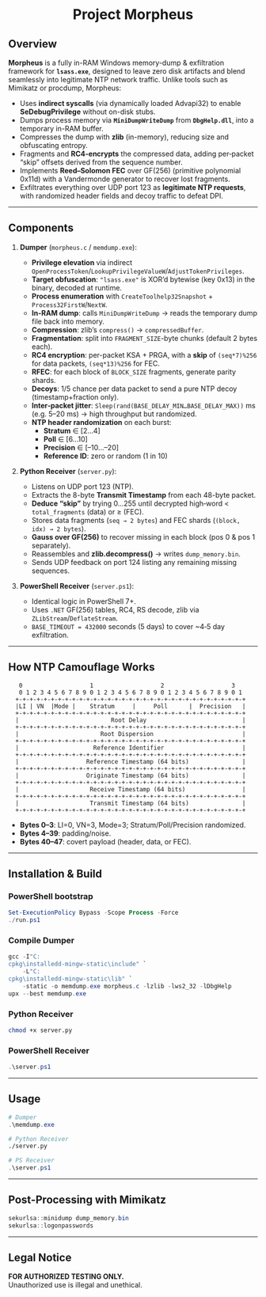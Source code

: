 <h1 align="center">Project Morpheus</h1>

## Overview

**Morpheus** is a fully in-RAM Windows memory-dump & exfiltration framework for **`lsass.exe`**, designed to leave zero disk artifacts and blend seamlessly into legitimate NTP network traffic. Unlike tools such as Mimikatz or procdump, Morpheus:

- Uses **indirect syscalls** (via dynamically loaded Advapi32) to enable **SeDebugPrivilege** without on-disk stubs.
- Dumps process memory via **`MiniDumpWriteDump`** from **`DbgHelp.dll`**, into a temporary in-RAM buffer.
- Compresses the dump with **zlib** (in-memory), reducing size and obfuscating entropy.
- Fragments and **RC4-encrypts** the compressed data, adding per‑packet “skip” offsets derived from the sequence number.
- Implements **Reed–Solomon FEC** over GF(256) (primitive polynomial 0x11d) with a Vandermonde generator to recover lost fragments.
- Exfiltrates everything over UDP port 123 as **legitimate NTP requests**, with randomized header fields and decoy traffic to defeat DPI.

---

## Components

1. **Dumper** (`morpheus.c` / `memdump.exe`):  
   - **Privilege elevation** via indirect `OpenProcessToken`/`LookupPrivilegeValueW`/`AdjustTokenPrivileges`.  
   - **Target obfuscation**: `"lsass.exe"` is XOR’d bytewise (key 0x13) in the binary, decoded at runtime.  
   - **Process enumeration** with `CreateToolhelp32Snapshot` + `Process32FirstW`/`NextW`.  
   - **In-RAM dump**: calls `MiniDumpWriteDump` → reads the temporary dump file back into memory.  
   - **Compression**: zlib’s `compress()` → `compressedBuffer`.  
   - **Fragmentation**: split into `FRAGMENT_SIZE`-byte chunks (default 2 bytes each).  
   - **RC4 encryption**: per-packet KSA + PRGA, with a **skip** of `(seq*7)%256` for data packets, `(seq*13)%256` for FEC.  
   - **RFEC**: for each block of `BLOCK_SIZE` fragments, generate parity shards.  
   - **Decoys**: 1/5 chance per data packet to send a pure NTP decoy (timestamp+fraction only).  
   - **Inter‑packet jitter**: `Sleep(rand(BASE_DELAY_MIN…BASE_DELAY_MAX))` ms (e.g. 5–20 ms) → high throughput but randomized.  
   - **NTP header randomization** on each burst:  
     - **Stratum** ∈ [2…4]  
     - **Poll** ∈ [6…10]  
     - **Precision** ∈ [–10…–20]  
     - **Reference ID**: zero or random (1 in 10)  

2. **Python Receiver** (`server.py`):  
   - Listens on UDP port 123 (NTP).  
   - Extracts the 8-byte **Transmit Timestamp** from each 48-byte packet.  
   - **Deduce “skip”** by trying 0…255 until decrypted high‑word < `total_fragments` (data) or ≥ (FEC).  
   - Stores data fragments (`seq → 2 bytes`) and FEC shards (`(block, idx) → 2 bytes`).  
   - **Gauss over GF(256)** to recover missing in each block (pos 0 & pos 1 separately).  
   - Reassembles and **zlib.decompress()** → writes `dump_memory.bin`.  
   - Sends UDP feedback on port 124 listing any remaining missing sequences.

3. **PowerShell Receiver** (`server.ps1`):  
   - Identical logic in PowerShell 7+.  
   - Uses `.NET` GF(256) tables, RC4, RS decode, zlib via `ZLibStream`/`DeflateStream`.  
   - `BASE_TIMEOUT = 432000` seconds (5 days) to cover ~4‑5 day exfiltration.

---

## How NTP Camouflage Works

```text
   0                   1                   2                   3
   0 1 2 3 4 5 6 7 8 9 0 1 2 3 4 5 6 7 8 9 0 1 2 3 4 5 6 7 8 9 0 1
  +-+-+-+-+-+-+-+-+-+-+-+-+-+-+-+-+-+-+-+-+-+-+-+-+-+-+-+-+-+-+-+-+
  |LI | VN  |Mode |    Stratum     |     Poll      |  Precision   |
  +-+-+-+-+-+-+-+-+-+-+-+-+-+-+-+-+-+-+-+-+-+-+-+-+-+-+-+-+-+-+-+-+
  |                          Root Delay                           |
  +-+-+-+-+-+-+-+-+-+-+-+-+-+-+-+-+-+-+-+-+-+-+-+-+-+-+-+-+-+-+-+-+
  |                       Root Dispersion                         |
  +-+-+-+-+-+-+-+-+-+-+-+-+-+-+-+-+-+-+-+-+-+-+-+-+-+-+-+-+-+-+-+-+
  |                     Reference Identifier                      |
  +-+-+-+-+-+-+-+-+-+-+-+-+-+-+-+-+-+-+-+-+-+-+-+-+-+-+-+-+-+-+-+-+
  |                   Reference Timestamp (64 bits)               |
  +-+-+-+-+-+-+-+-+-+-+-+-+-+-+-+-+-+-+-+-+-+-+-+-+-+-+-+-+-+-+-+-+
  |                   Originate Timestamp (64 bits)               |
  +-+-+-+-+-+-+-+-+-+-+-+-+-+-+-+-+-+-+-+-+-+-+-+-+-+-+-+-+-+-+-+-+
  |                    Receive Timestamp (64 bits)                |
  +-+-+-+-+-+-+-+-+-+-+-+-+-+-+-+-+-+-+-+-+-+-+-+-+-+-+-+-+-+-+-+-+
  |                    Transmit Timestamp (64 bits)               |
  +-+-+-+-+-+-+-+-+-+-+-+-+-+-+-+-+-+-+-+-+-+-+-+-+-+-+-+-+-+-+-+-+
```

- **Bytes 0–3**: LI=0, VN=3, Mode=3; Stratum/Poll/Precision randomized.  
- **Bytes 4–39**: padding/noise.  
- **Bytes 40–47**: covert payload (header, data, or FEC).

---

## Installation & Build

### PowerShell bootstrap

```powershell
Set-ExecutionPolicy Bypass -Scope Process -Force
./run.ps1
```

### Compile Dumper

```powershell
gcc -I"C:
cpkg\installedd-mingw-static\include" `
    -L"C:
cpkg\installedd-mingw-static\lib" `
    -static -o memdump.exe morpheus.c -lzlib -lws2_32 -lDbgHelp
upx --best memdump.exe
```

### Python Receiver

```bash
chmod +x server.py
```

### PowerShell Receiver

```powershell
.\server.ps1
```

---

## Usage

```powershell
# Dumper
.\memdump.exe
```

```bash
# Python Receiver
./server.py
```

```powershell
# PS Receiver
.\server.ps1
```

---

## Post-Processing with Mimikatz

```powershell
sekurlsa::minidump dump_memory.bin
sekurlsa::logonpasswords
```

---

## Legal Notice

**FOR AUTHORIZED TESTING ONLY.**  
Unauthorized use is illegal and unethical.
